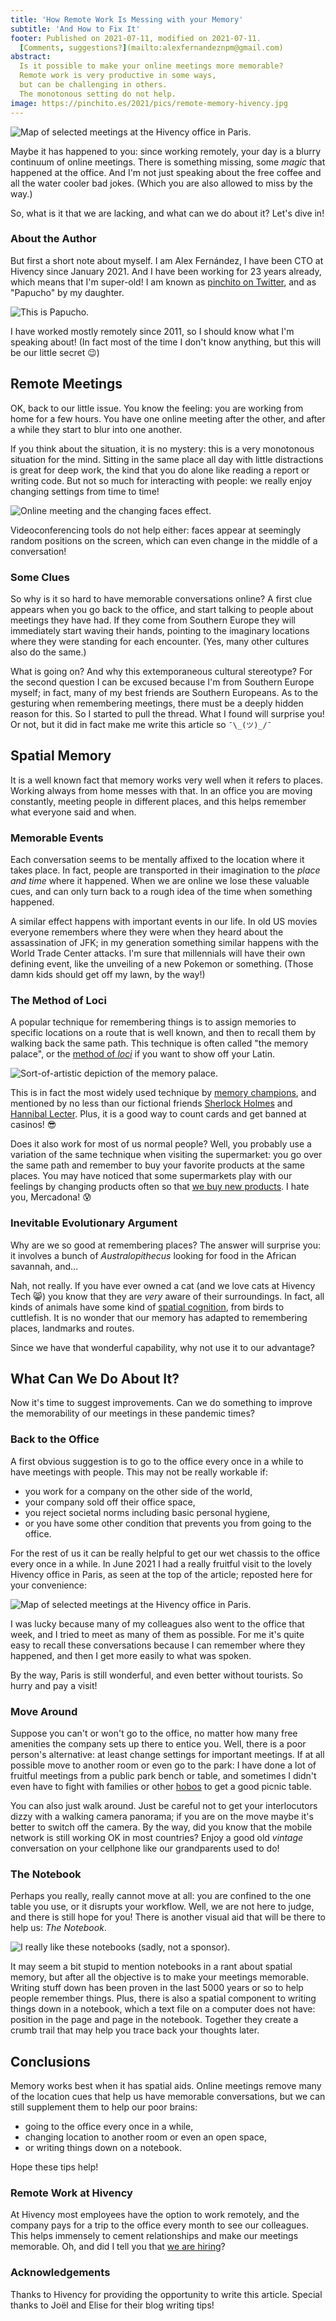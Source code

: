 ```yaml
---
title: 'How Remote Work Is Messing with your Memory'
subtitle: 'And How to Fix It'
footer: Published on 2021-07-11, modified on 2021-07-11.
  [Comments, suggestions?](mailto:alexfernandeznpm@gmail.com)
abstract:
  Is it possible to make your online meetings more memorable?
  Remote work is very productive in some ways,
  but can be challenging in others.
  The monotonous setting do not help.
image: https://pinchito.es/2021/pics/remote-memory-hivency.jpg
---
```


![Map of selected meetings at the Hivency office in Paris.](pics/remote-memory-hivency.jpg "A map of the location of the Hivency office, with notes about where meetings happened and with whom. Source: adapted from https://zoom.earth/#view=48.858296,2.349495,20z.")

Maybe it has happened to you:
since working remotely, your day is a blurry continuum of online meetings.
There is something missing,
some _magic_ that happened at the office.
And I'm not just speaking about the free coffee and all the water cooler bad jokes.
(Which you are also allowed to miss by the way.)

So, what is it that we are lacking,
and what can we do about it?
Let's dive in!

### About the Author

But first a short note about myself.
I am Alex Fernández,
I have been CTO at Hivency since January 2021.
And I have been working for 23 years already,
which means that I'm super-old!
I am known as
[pinchito on Twitter](https://twitter.com/pinchito),
and as "Papucho" by my daughter.

![This is Papucho.](pics/remote-memory-papucho.jpg "A gorgeous drawing in pencil and charcoal by my 12-yo daughter, depicting a bearded guy that suspiciously resembles myself. Source: the author.")

I have worked mostly remotely since 2011,
so I should know what I'm speaking about!
(In fact most of the time I don't know anything,
but this will be our little secret 😉)

## Remote Meetings

OK, back to our little issue.
You know the feeling:
you are working from home for a few hours.
You have one online meeting after the other,
and after a while they start to blur into one another.

If you think about the situation, it is no mystery:
this is a very monotonous situation for the mind.
Sitting in the same place all day with little distractions
is great for deep work,
the kind that you do alone like reading a report or writing code.
But not so much for interacting with people:
we really enjoy changing settings from time to time!

![Online meeting and the changing faces effect.](pics/remote-memory-changing.jpg "Faces changing places in an online conference. Source: adapted from https://disney.fandom.com/wiki/Category:Dwarfs.")

Videoconferencing tools do not help either:
faces appear at seemingly random positions on the screen,
which can even change in the middle of a conversation!

### Some Clues

So why is it so hard to have memorable conversations online?
A first clue appears when you go back to the office,
and start talking to people about meetings they have had.
If they come from Southern Europe they will immediately start waving their hands,
pointing to the imaginary locations where they were standing for each encounter.
(Yes, many other cultures also do the same.)

What is going on?
And why this extemporaneous cultural stereotype?
For the second question I can be excused because I'm from Southern Europe myself;
in fact, many of my best friends are Southern Europeans.
As to the gesturing when remembering meetings,
there must be a deeply hidden reason for this.
So I started to pull the thread.
What I found will surprise you! Or not,
but it did in fact make me write this article so `¯\_(ツ)_/¯`

## Spatial Memory

It is a well known fact that memory works very well when it refers to places.
Working always from home messes with that.
In an office you are moving constantly,
meeting people in different places,
and this helps remember what everyone said and when.

### Memorable Events

Each conversation seems to be mentally affixed to the location where it takes place.
In fact, people are transported in their imagination to the _place and time_ where it happened.
When we are online we lose these valuable cues,
and can only turn back to a rough idea of the time when something happened.

A similar effect happens with important events in our life.
In old US movies everyone remembers where they were when they heard about the assassination of JFK;
in my generation something similar happens with the World Trade Center attacks.
I'm sure that millennials will have their own defining event,
like the unveiling of a new Pokemon or something.
(Those damn kids should get off my lawn, by the way!)

### The Method of Loci

A popular technique for remembering things is
to assign memories to specific locations on a route that is well known,
and then to recall them by walking back the same path.
This technique is often called "the memory palace",
or the
[method of _loci_](https://en.wikipedia.org/wiki/Method_of_loci)
if you want to show off your Latin.

![Sort-of-artistic depiction of the memory palace.](pics/remote-memory-palace.jpg "A palace room with lots of notes; note that the method of _loci_ does not actually require imagining a palace. Source: adapted from https://commons.wikimedia.org/wiki/File:Meeting_Room_Niavaran_Palace.JPG.")

This is in fact the most widely used technique by
[memory champions](https://www.smithsonianmag.com/science-nature/why-you-can-train-your-brain-memory-champion-still-forget-your-car-keys-180962496/),
and mentioned by no less than our fictional friends
[Sherlock Holmes](https://www.pastemagazine.com/science/memory/a-look-inside-a-memory-champions-mind-palace/)
and
[Hannibal Lecter](https://blogs.scientificamerican.com/illusion-chasers/hannibal-lecter/).
Plus, it is a good way to count cards and get banned at casinos! 😎

Does it also work for most of us normal people?
Well, you probably use a variation of the same technique when visiting the supermarket:
you go over the same path and remember to buy your favorite products at the same places.
You may have noticed that some supermarkets play with our feelings
by changing products often so that
[we buy new products](https://bettermarketing.pub/the-secret-brilliant-and-questionable-strategy-supermarkets-use-to-make-you-spend-more-ca553c3c6135?gi=efd9d02be71d).
I hate you, Mercadona! 😰

### Inevitable Evolutionary Argument

Why are we so good at remembering places?
The answer will surprise you:
it involves a bunch of _Australopithecus_ looking for food in the African savannah,
and...

Nah, not really.
If you have ever owned a cat
(and we love cats at Hivency Tech 😸)
you know that they are _very_ aware of their surroundings.
In fact, all kinds of animals have some kind of
[spatial cognition](https://en.wikipedia.org/wiki/Spatial_cognition),
from birds to cuttlefish.
It is no wonder that our memory has adapted to remembering places,
landmarks and routes.

Since we have that wonderful capability,
why not use it to our advantage?

## What Can We Do About It?

Now it's time to suggest improvements.
Can we do something to improve the memorability of our meetings in these pandemic times?

### Back to the Office

A first obvious suggestion is to go to the office every once in a while to have meetings with people.
This may not be really workable if:

* you work for a company on the other side of the world,
* your company sold off their office space,
* you reject societal norms including basic personal hygiene,
* or you have some other condition that prevents you from going to the office.

For the rest of us it can be really helpful
to get our wet chassis to the office every once in a while.
In June 2021 I had a really fruitful visit to the lovely Hivency office in Paris,
as seen at the top of the article;
reposted here for your convenience:

![Map of selected meetings at the Hivency office in Paris.](pics/remote-memory-hivency.jpg "A map of the location of the Hivency office, with notes about where meetings happened and with whom. Source: adapted from https://zoom.earth/#view=48.858296,2.349495,20z.")

I was lucky because many of my colleagues also went to the office that week,
and I tried to meet as many of them as possible.
For me it's quite easy to recall these conversations
because I can remember where they happened,
and then I get more easily to what was spoken.

By the way, Paris is still wonderful,
and even better without tourists.
So hurry and pay a visit!

### Move Around

Suppose you can't or won't go to the office,
no matter how many free amenities the company sets up there to entice you.
Well, there is a poor person's alternative:
at least change settings for important meetings.
If at all possible move to another room or even go to the park:
I have done a lot of fruitful meetings from a public park bench or table,
and sometimes I didn't even have to fight with families or other
[hobos](https://en.wikipedia.org/wiki/Hobo)
to get a good picnic table.

You can also just walk around.
Just be careful not to get your interlocutors dizzy with a walking camera panorama;
if you are on the move maybe it's better to switch off the camera.
By the way, did you know that the mobile network is still working OK in most countries?
Enjoy a good old _vintage_ conversation on your cellphone like our grandparents used to do!

### The Notebook

Perhaps you really, really cannot move at all:
you are confined to the one table you use,
or it disrupts your workflow.
Well, we are not here to judge, and there is still hope for you!
There is another visual aid that will be there to help us:
_The Notebook_.

![I really like these notebooks (sadly, not a sponsor).](pics/remote-memory-notebook?.jpg "A few notebooks piled up. Source: the author.")

It may seem a bit stupid to mention notebooks in a rant about spatial memory,
but after all the objective is to make your meetings memorable.
Writing stuff down has been proven in the last 5000 years or so to help people remember things.
Plus, there is also a spatial component to writing things down in a notebook,
which a text file on a computer does not have:
position in the page and page in the notebook.
Together they create a crumb trail that may help you trace back your thoughts later.

## Conclusions

Memory works best when it has spatial aids.
Online meetings remove many of the location cues that
help us have memorable conversations,
but we can still supplement them to help our poor brains:

* going to the office every once in a while,
* changing location to another room or even an open space,
* or writing things down on a notebook.

Hope these tips help!

### Remote Work at Hivency

At Hivency most employees have the option to work remotely,
and the company pays for a trip to the office every month to see our colleagues.
This helps immensely to cement relationships and make our meetings memorable.
Oh, and did I tell you that
[we are hiring](https://www.welcometothejungle.com/es/companies/hivency)?

### Acknowledgements

Thanks to Hivency for providing the opportunity to write this article.
Special thanks to Joël and Elise for their blog writing tips!


